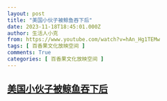 ```yaml
---
layout: post
title: "美国小伙子被鲸鱼吞下后"
date: 2023-11-18T18:45:01.000Z
author: 生活人小克
from: https://www.youtube.com/watch?v=hAn_Hg1TEMw
tags: [ 百香果文化放映空间 ]
comments: True
categories: [ 百香果文化放映空间 ]
---
```

<!--1700333101000-->
[美国小伙子被鲸鱼吞下后](https://www.youtube.com/watch?v=hAn_Hg1TEMw)
------

<div>

</div>
